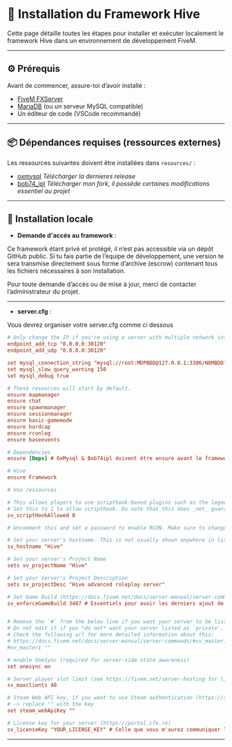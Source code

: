 # 🔧 Installation du Framework Hive

Cette page détaille toutes les étapes pour installer et exécuter localement le framework Hive dans un environnement de développement FiveM.

---

## ⚙️ Prérequis

Avant de commencer, assure-toi d’avoir installé :

- [FiveM FXServer](https://docs.fivem.net/docs/server-manual/setting-up-a-server/)
- [MariaDB](https://mariadb.org/) (ou un serveur MySQL compatible)
- Un éditeur de code (VSCode recommandé)

---

## 📦 Dépendances requises (ressources externes)

Les ressources suivantes doivent être installées dans `resources/` :

- [oxmysql](https://github.com/overextended/oxmysql/releases) *Télécharger la dernieres release*
- [bob74_ipl](https://github.com/DevSekai/bob74_ipl) *Télécharger mon fork, il possède certaines modifications essentiel au projet*

---

## 🧪 Installation locale

- **Demande d'accés au framework** :

Ce framework étant privé et protégé, il n’est pas accessible via un dépôt GitHub public.
Si tu fais partie de l’équipe de développement, une version te sera transmise directement sous forme d’archive (escrow) contenant tous les fichiers nécessaires à son installation.

Pour toute demande d’accès ou de mise à jour, merci de contacter l’administrateur du projet.

---

- **server.cfg** :

Vous devrez organiser votre server.cfg comme ci dessous
```cfg
# Only change the IP if you're using a server with multiple network interfaces, otherwise change the port only.
endpoint_add_tcp "0.0.0.0:30120"
endpoint_add_udp "0.0.0.0:30120"

set mysql_connection_string "mysql://root:MDPBDD@127.0.0.1:3306/NOMBDD?charset=utf8mb4"
set mysql_slow_query_warning 150
set mysql_debug true

# These resources will start by default.
ensure mapmanager
ensure chat
ensure spawnmanager
ensure sessionmanager
ensure basic-gamemode
ensure hardcap
ensure rconlog
ensure baseevents

# Dependencies
ensure [Deps] # OxMysql & Bob74ipl doivent être ensure avant le framework et ressource

# Hive
ensure Framework

# Vos ressources

# This allows players to use scripthook-based plugins such as the legacy Lambda Menu.
# Set this to 1 to allow scripthook. Do note that this does _not_ guarantee players won't be able to use external plugins.
sv_scriptHookAllowed 0

# Uncomment this and set a password to enable RCON. Make sure to change the password - it should look like set rcon_password "YOURPASSWORD"

# Set your server's hostname. This is not usually shown anywhere in listings.
sv_hostname "Hive"

# Set your server's Project Name
sets sv_projectName "Hive"

# Set your server's Project Description
sets sv_projectDesc "Hive advanced roleplay server"

# Set Game Build (https://docs.fivem.net/docs/server-manual/server-commands/#sv_enforcegamebuild-build)
sv_enforceGameBuild 3407 # Essentiels pour avoir les derniers ajout de GTA V


# Remove the `#` from the below line if you want your server to be listed as 'private' in the server browser.
# Do not edit it if you *do not* want your server listed as 'private'.
# Check the following url for more detailed information about this:
# https://docs.fivem.net/docs/server-manual/server-commands/#sv_master1-newvalue
#sv_master1 ""

# enable OneSync (required for server-side state awareness)
set onesync on

# Server player slot limit (see https://fivem.net/server-hosting for limits)
sv_maxclients 48

# Steam Web API key, if you want to use Steam authentication (https://steamcommunity.com/dev/apikey)
# -> replace "" with the key
set steam_webApiKey ""

# License key for your server (https://portal.cfx.re)
sv_licenseKey "YOUR_LICENSE_KEY" # Celle que vous m'aurez communiquer lors de la demande d'acces au framework
```

---